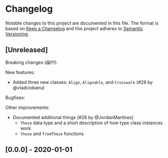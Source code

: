 # Changelog

Notable changes to this project are documented in this file. The format is based on [Keep a Changelog](https://keepachangelog.com/en/1.0.0/) and this project adheres to [Semantic Versioning](https://semver.org/spec/v2.0.0.html).

## [Unreleased]

Breaking changes (😱!!!):

New features:
- Added three new classes: `Align`, `Alignable`, and `Crosswalk` (#29 by @vladciobanu)

Bugfixes:

Other improvements:
- Documented additional things (#28 by @JordanMartinez)
    - `These` data type and a short description of how type class instances work
    - `these` and `fromThese` functions

## [0.0.0] - 2020-01-01
